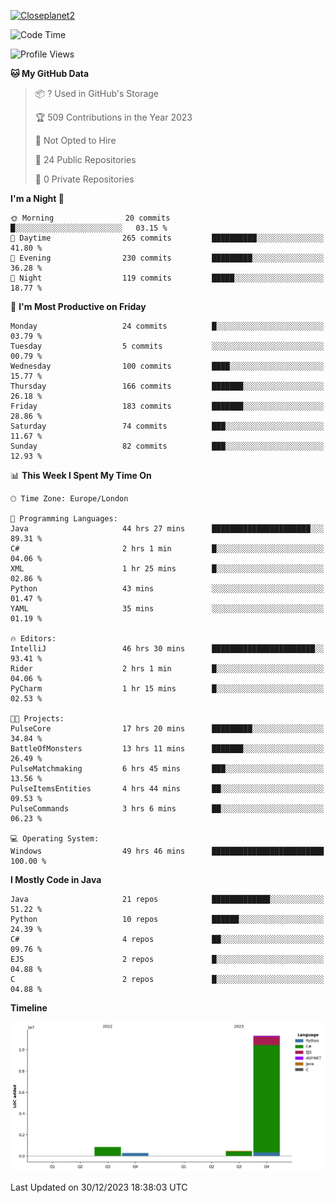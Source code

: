[![Closeplanet2](https://github-readme-stats.vercel.app/api?username=Closeplanet2&show_icons=true&theme=tokyonight&count_private=true)]([https://github.com/Closeplanet2])

<!--START_SECTION:waka-->
![Code Time](http://img.shields.io/badge/Code%20Time-259%20hrs%2051%20mins-blue)

![Profile Views](http://img.shields.io/badge/Profile%20Views-3-blue)

**🐱 My GitHub Data** 

> 📦 ? Used in GitHub's Storage 
 > 
> 🏆 509 Contributions in the Year 2023
 > 
> 🚫 Not Opted to Hire
 > 
> 📜 24 Public Repositories 
 > 
> 🔑 0 Private Repositories 
 > 
**I'm a Night 🦉** 

```text
🌞 Morning                20 commits          █░░░░░░░░░░░░░░░░░░░░░░░░   03.15 % 
🌆 Daytime                265 commits         ██████████░░░░░░░░░░░░░░░   41.80 % 
🌃 Evening                230 commits         █████████░░░░░░░░░░░░░░░░   36.28 % 
🌙 Night                  119 commits         █████░░░░░░░░░░░░░░░░░░░░   18.77 % 
```
📅 **I'm Most Productive on Friday** 

```text
Monday                   24 commits          █░░░░░░░░░░░░░░░░░░░░░░░░   03.79 % 
Tuesday                  5 commits           ░░░░░░░░░░░░░░░░░░░░░░░░░   00.79 % 
Wednesday                100 commits         ████░░░░░░░░░░░░░░░░░░░░░   15.77 % 
Thursday                 166 commits         ███████░░░░░░░░░░░░░░░░░░   26.18 % 
Friday                   183 commits         ███████░░░░░░░░░░░░░░░░░░   28.86 % 
Saturday                 74 commits          ███░░░░░░░░░░░░░░░░░░░░░░   11.67 % 
Sunday                   82 commits          ███░░░░░░░░░░░░░░░░░░░░░░   12.93 % 
```


📊 **This Week I Spent My Time On** 

```text
🕑︎ Time Zone: Europe/London

💬 Programming Languages: 
Java                     44 hrs 27 mins      ██████████████████████░░░   89.31 % 
C#                       2 hrs 1 min         █░░░░░░░░░░░░░░░░░░░░░░░░   04.06 % 
XML                      1 hr 25 mins        █░░░░░░░░░░░░░░░░░░░░░░░░   02.86 % 
Python                   43 mins             ░░░░░░░░░░░░░░░░░░░░░░░░░   01.47 % 
YAML                     35 mins             ░░░░░░░░░░░░░░░░░░░░░░░░░   01.19 % 

🔥 Editors: 
IntelliJ                 46 hrs 30 mins      ███████████████████████░░   93.41 % 
Rider                    2 hrs 1 min         █░░░░░░░░░░░░░░░░░░░░░░░░   04.06 % 
PyCharm                  1 hr 15 mins        █░░░░░░░░░░░░░░░░░░░░░░░░   02.53 % 

🐱‍💻 Projects: 
PulseCore                17 hrs 20 mins      █████████░░░░░░░░░░░░░░░░   34.84 % 
BattleOfMonsters         13 hrs 11 mins      ███████░░░░░░░░░░░░░░░░░░   26.49 % 
PulseMatchmaking         6 hrs 45 mins       ███░░░░░░░░░░░░░░░░░░░░░░   13.56 % 
PulseItemsEntities       4 hrs 44 mins       ██░░░░░░░░░░░░░░░░░░░░░░░   09.53 % 
PulseCommands            3 hrs 6 mins        ██░░░░░░░░░░░░░░░░░░░░░░░   06.23 % 

💻 Operating System: 
Windows                  49 hrs 46 mins      █████████████████████████   100.00 % 
```

**I Mostly Code in Java** 

```text
Java                     21 repos            █████████████░░░░░░░░░░░░   51.22 % 
Python                   10 repos            ██████░░░░░░░░░░░░░░░░░░░   24.39 % 
C#                       4 repos             ██░░░░░░░░░░░░░░░░░░░░░░░   09.76 % 
EJS                      2 repos             █░░░░░░░░░░░░░░░░░░░░░░░░   04.88 % 
C                        2 repos             █░░░░░░░░░░░░░░░░░░░░░░░░   04.88 % 
```



**Timeline**

![Lines of Code chart](https://raw.githubusercontent.com/Closeplanet2/Closeplanet2/main/assets/bar_graph.png)


 Last Updated on 30/12/2023 18:38:03 UTC
<!--END_SECTION:waka-->
